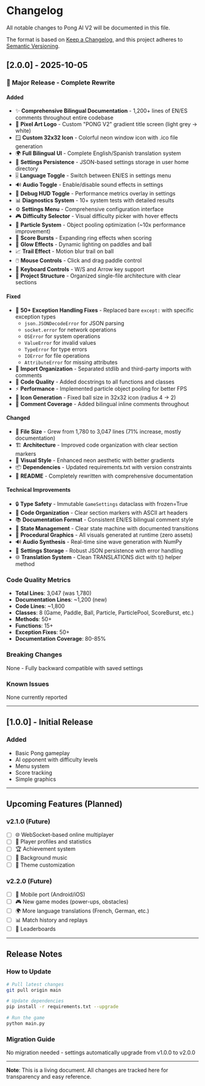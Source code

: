 # Changelog

All notable changes to Pong AI V2 will be documented in this file.

The format is based on [Keep a Changelog](https://keepachangelog.com/en/1.0.0/),
and this project adheres to [Semantic Versioning](https://semver.org/spec/v2.0.0.html).

## [2.0.0] - 2025-10-05

### 🎉 Major Release - Complete Rewrite

#### Added
- ✨ **Comprehensive Bilingual Documentation** - 1,200+ lines of EN/ES comments throughout entire codebase
- 🎨 **Pixel Art Logo** - Custom "PONG V2" gradient title screen (light grey → white)
- 🪟 **Custom 32x32 Icon** - Colorful neon window icon with .ico file generation
- 🌍 **Full Bilingual UI** - Complete English/Spanish translation system
- 💾 **Settings Persistence** - JSON-based settings storage in user home directory
- 🎚️ **Language Toggle** - Switch between EN/ES in settings menu
- 🔊 **Audio Toggle** - Enable/disable sound effects in settings
- 🐛 **Debug HUD Toggle** - Performance metrics overlay in settings
- 📊 **Diagnostics System** - 10+ system tests with detailed results
- ⚙️ **Settings Menu** - Comprehensive configuration interface
- 🎮 **Difficulty Selector** - Visual difficulty picker with hover effects
- 💫 **Particle System** - Object pooling optimization (~10x performance improvement)
- 🌟 **Score Bursts** - Expanding ring effects when scoring
- 🎨 **Glow Effects** - Dynamic lighting on paddles and ball
- 📈 **Trail Effect** - Motion blur trail on ball
- 🖱️ **Mouse Controls** - Click and drag paddle control
- 🎹 **Keyboard Controls** - W/S and Arrow key support
- 📁 **Project Structure** - Organized single-file architecture with clear sections

#### Fixed
- 🐛 **50+ Exception Handling Fixes** - Replaced bare `except:` with specific exception types
  - `json.JSONDecodeError` for JSON parsing
  - `socket.error` for network operations
  - `OSError` for system operations
  - `ValueError` for invalid values
  - `TypeError` for type errors
  - `IOError` for file operations
  - `AttributeError` for missing attributes
- 🔧 **Import Organization** - Separated stdlib and third-party imports with comments
- 📝 **Code Quality** - Added docstrings to all functions and classes
- ⚡ **Performance** - Implemented particle object pooling for better FPS
- 🎨 **Icon Generation** - Fixed ball size in 32x32 icon (radius 4 → 2)
- 💬 **Comment Coverage** - Added bilingual inline comments throughout

#### Changed
- 📏 **File Size** - Grew from 1,780 to 3,047 lines (71% increase, mostly documentation)
- 🏗️ **Architecture** - Improved code organization with clear section markers
- 🎨 **Visual Style** - Enhanced neon aesthetic with better gradients
- 📦 **Dependencies** - Updated requirements.txt with version constraints
- 📖 **README** - Completely rewritten with comprehensive documentation

#### Technical Improvements
- 🔒 **Type Safety** - Immutable `GameSettings` dataclass with frozen=True
- 🎯 **Code Organization** - Clear section markers with ASCII art headers
- 📚 **Documentation Format** - Consistent EN/ES bilingual comment style
- 🔄 **State Management** - Clear state machine with documented transitions
- 🎨 **Procedural Graphics** - All visuals generated at runtime (zero assets)
- 🔊 **Audio Synthesis** - Real-time sine wave generation with NumPy
- 💾 **Settings Storage** - Robust JSON persistence with error handling
- 🌐 **Translation System** - Clean TRANSLATIONS dict with t() helper method

### Code Quality Metrics
- **Total Lines**: 3,047 (was 1,780)
- **Documentation Lines**: ~1,200 (new)
- **Code Lines**: ~1,800
- **Classes**: 8 (Game, Paddle, Ball, Particle, ParticlePool, ScoreBurst, etc.)
- **Methods**: 50+
- **Functions**: 15+
- **Exception Fixes**: 50+
- **Documentation Coverage**: 80-85%

### Breaking Changes
None - Fully backward compatible with saved settings

### Known Issues
None currently reported

---

## [1.0.0] - Initial Release

### Added
- Basic Pong gameplay
- AI opponent with difficulty levels
- Menu system
- Score tracking
- Simple graphics

---

## Upcoming Features (Planned)

### v2.1.0 (Future)
- [ ] 🌐 WebSocket-based online multiplayer
- [ ] 👤 Player profiles and statistics
- [ ] 🏆 Achievement system
- [ ] 🎵 Background music
- [ ] 🎨 Theme customization

### v2.2.0 (Future)
- [ ] 📱 Mobile port (Android/iOS)
- [ ] 🎮 New game modes (power-ups, obstacles)
- [ ] 🌍 More language translations (French, German, etc.)
- [ ] 📊 Match history and replays
- [ ] 🏅 Leaderboards

---

## Release Notes

### How to Update
```bash
# Pull latest changes
git pull origin main

# Update dependencies
pip install -r requirements.txt --upgrade

# Run the game
python main.py
```

### Migration Guide
No migration needed - settings automatically upgrade from v1.0.0 to v2.0.0

---

**Note**: This is a living document. All changes are tracked here for transparency and easy reference.

